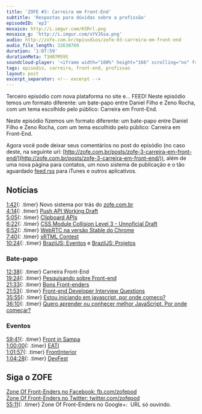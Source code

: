 ```yaml
---
title: 'ZOFE #3: Carreira em Front-End'
subtitle: 'Respostas para dúvidas sobre a profissão'
episodeID: 'ep3'
mosaico: http://i.imgur.com/K5Rrl.png
mosaico_g: 'http://i.imgur.com/xYVJGsa.png'
audio: http://zofe.com.br/episodios/zofe-03-carreira-em-front-end
audio_file_length: 32638769
duration: '1:07:59'
durationMeta: T1H07M59S
soundcloud-player: '<iframe width="100%" height="166" scrolling="no" frameborder="no" src="https://w.soundcloud.com/player/?url=https%3A//api.soundcloud.com/tracks/155517497%3Fsecret_token%3Ds-3DZIw&amp;color=ff5500&amp;auto_play=false&amp;hide_related=true&amp;show_artwork=true&amp;show_comments=false&amp;show_user=false&amp;show_reposts=false"></iframe>'
tags: episodio, carreira, front-end, profissao
layout: post
excerpt_separator: <!-- excerpt -->
---
```



Terceiro episódio com nova plataforma no site e… FEED! Neste episódio temos um formato diferente: um bate-papo entre Daniel Filho e Zeno Rocha, com um tema escolhido pelo público: Carreira em Front-End.
<!-- excerpt -->

Neste episódio fizemos um formato diferente: um bate-papo entre Daniel Filho e Zeno Rocha, com um tema escolhido pelo público: Carreira em Front-End.

Agora você pode deixar seus comentários no post do episódio (no caso deste, na seguinte url: [http://zofe.com.br/posts/zofe-3-carreira-em-front-end/](http://zofe.com.br/posts/zofe-3-carreira-em-front-end/)), além de uma nova página para contatos, um novo sistema de publicação e o tão aguardado [feed rss](http://zofe.com.br/feed/podcast.xml) para iTunes e outros aplicativos.

## Notícias

[1:42](#t=0:1:42){: .timer} Novo sistema por trás do [zofe.com.br](http://zofe.com.br)<br>
[4:14](#t=0:4:14){: .timer} [Push API Working Draft](http://www.w3.org/TR/2012/WD-push-api-20121018/)<br>
[5:05](#t=0:5:05){: .timer} [Clipboard APIs](http://www.w3.org/TR/clipboard-apis/)<br>
[6:22](#t=0:6:22){: .timer} [CSS Module Collision Level 3 - Unnoficial Draft](http://lists.w3.org/Archives/Public/www-archive/2012Oct/att-0120/Overview.html)<br>
[6:52](#t=0:6:52){: .timer} [WebRTC na versão Stable do Chrome](https://plus.google.com/113817074606039822053/posts/8sfcXcTAbwD)<br>
[7:40](#t=0:7:40){: .timer} [xRTML Contest](http://contest.xrtml.org/)<br>
[10:24](#t=0:10:24){: .timer} [BrazilJS: Eventos](http://braziljs.org/eventos) e [BrazilJS: Projetos](http://braziljs.org/projetos)<br>

### Bate-papo

[12:38](#t=0:12:38){: .timer} Carreira Front-End<br>
[19:24](#t=0:19:24){: .timer} [Pesquisando sobre Front-end](http://danielfilho.info/blog/pesquisando-sobre-front-end/)<br>
[21:33](#t=0:21:33){: .timer} [Bons Front-enders](https://github.com/leobetosouza/bons-front-enders)<br>
[21:53](#t=0:21:53){: .timer} [Front-end Developer Interview Questions](https://github.com/darcyclarke/Front-end-Developer-Interview-Questions)<br>
[35:55](#t=0:35:55){: .timer} [Estou iniciando em javascript, por onde começo?](http://javascriptbrasil.com/artigos/estou-iniciando-em-javascript-por-onde-comeco)<br>
[36:10](#t=0:36:10){: .timer} [Quero aprender ou conhecer melhor JavaScript. Por onde começar?](http://www.luiztiago.com/post/34760239764/quero-aprender-ou-conhecer-melhor-javascript-por-onde)<br>

### Eventos

[59:41](#t=0:59:41){: .timer} [Front in Sampa](http://www.frontinsampa.com.br/)<br>
[1:00:00](#t=1:00:00){: .timer} [EATI](http://www.cafw.ufsm.br/eati/2012/)<br>
[1:01:57](#t=1:01:57){: .timer} [FrontInterior](http://www.frontinterior.com.br)<br>
[1:04:28](#t=1:04:28){: .timer} [DevFest](http://devfest.com.br)<br>


## Siga o ZOFE

[Zone Of Front-Enders no Facebook: fb.com/zofepod](http://fb.com/zofepod/ "ZOFE no Facebook: fb.com/zofepod")<br>
[Zone Of Front-Enders no Twitter: twitter.com/zofepod](http://twitter.com/zofepod/ "ZOFE no Twitter")<br>
[55:11](#t=0:55:11){: .timer} Zone Of Front-Enders no Google+: &nbsp;URL só ouvindo.
